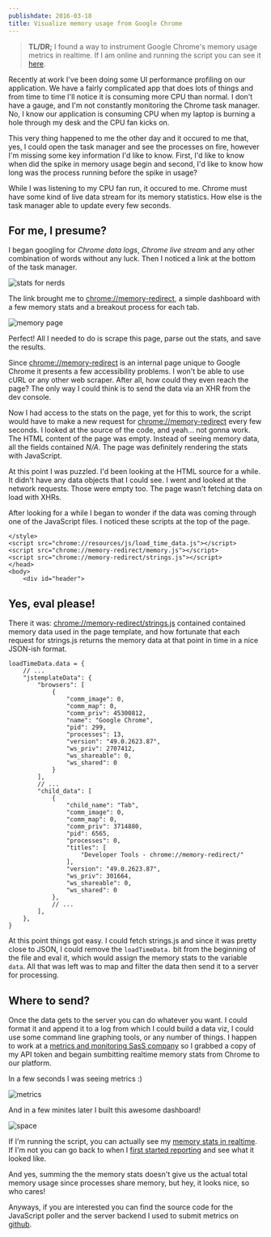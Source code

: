 ```yaml
---
publishdate: 2016-03-18
title: Visualize memory usage from Google Chrome
---
```


> **TL/DR;** I found a way to instrument Google Chrome's memory usage metrics
> in realtime. If I am online and running the script you can see it
> [here](https://metrics.librato.com/s/public/lcif1ldp).

Recently at work I've been doing some UI performance profiling on our
application. We have a fairly complicated app that does lots of things and
from time to time I'll notice it is consuming more CPU than normal. I don't
have a gauge, and I'm not constantly monitoring the Chrome task manager. No,
I know our application is consuming CPU when my laptop is burning a hole through my desk and
the CPU fan kicks on.

This very thing happened to me the other day and it occured to me that, yes,
I could open the task manager and see the processes on fire, however I'm
missing some key information I'd like to know. First, I'd like to know when
did the spike in memory usage begin and second, I'd like to know how long was
the process running before the spike in usage?

While I was listening to my CPU fan run, it occured to me. Chrome
must have some kind of live data stream for its memory statistics. How else
is the task manager able to update every few seconds.

## For me, I presume?

I began googling for _Chrome data logs_, _Chrome live stream_ and any other
combination of words without any luck. Then I noticed a link at the bottom of
the task manager.

![stats for nerds](https://lh3.google.com/u/0/d/11jb62SeZczkIcnKM65MnqzBNOQhZ0WTP=w1704-h1680-iv1)

The link brought me to [chrome://memory-redirect](chrome://memory), a simple
dashboard with a few memory stats and a breakout process for each tab.

![memory page](https://lh3.google.com/u/0/d/1zLma3KfW7w-_-S9_n9ipSLEObi6l14ID=w1704-h1680-iv1)

Perfect! All I needed to do is scrape this page, parse out the stats, and
save the results.

Since [chrome://memory-redirect](chrome://memory) is an internal page unique
to Google Chrome it presents a few accessibility problems. I won't be able to
use cURL or any other web scraper. After all, how could they even reach the page? The
only way I could think is to send the data via an XHR from the dev console.

Now I had access to the stats on the page, yet for this to work, the script
would have to make a new request for
[chrome://memory-redirect](chrome://memory) every few seconds. I looked at
the source of the code, and yeah... not gonna work. The HTML content of the
page was empty. Instead of seeing memory data, all the fields contained
_N/A_. The page was definitely rendering the stats with JavaScript.

At this point I was puzzled. I'd been looking at the HTML source for a while.
It didn't have any data objects that I could see. I went and looked at the
network requests. Those were empty too. The page wasn't fetching data on load
with XHRs.

After looking for a while I began to wonder if the data was coming through
one of the JavaScript files. I noticed these scripts at the top of the page.

    </style>
    <script src="chrome://resources/js/load_time_data.js"></script>
    <script src="chrome://memory-redirect/memory.js"></script>
    <script src="chrome://memory-redirect/strings.js"></script>
    </head>
    <body>
        <div id="header">

## Yes, eval please!

There it was: [chrome://memory-redirect/strings.js](chrome://memory-redirect/strings.js) contained contained memory data used in the page template, and how fortunate that each request for strings.js returns the memory data at that point in time in a nice JSON-ish format.

    loadTimeData.data = {
        // ...
        "jstemplateData": {
            "browsers": [
                {
                    "comm_image": 0,
                    "comm_map": 0,
                    "comm_priv": 45300812,
                    "name": "Google Chrome",
                    "pid": 299,
                    "processes": 13,
                    "version": "49.0.2623.87",
                    "ws_priv": 2707412,
                    "ws_shareable": 0,
                    "ws_shared": 0
                }
            ],
            // ...
            "child_data": [
                {
                    "child_name": "Tab",
                    "comm_image": 0,
                    "comm_map": 0,
                    "comm_priv": 3714880,
                    "pid": 6565,
                    "processes": 0,
                    "titles": [
                        "Developer Tools - chrome://memory-redirect/"
                    ],
                    "version": "49.0.2623.87",
                    "ws_priv": 301664,
                    "ws_shareable": 0,
                    "ws_shared": 0
                },
                // ...
            ],
        },
    }

At this point things got easy. I could fetch strings.js and since it was
pretty close to JSON, I could remove the `loadTimeData.` bit from the
beginning of the file and eval it, which would assign the memory stats to
the variable `data`. All that was left was to map and filter the data then
send it to a server for processing.

## Where to send?

Once the data gets to the server you can do whatever you want. I could format
it and append it to a log from which I could build a data viz, I could use
some command line graphing tools, or any number of things. I happen to work
at a [metrics and monitoring SasS company](https://www.librato.com/) so I
grabbed a copy of my API token and begain sumbitting realtime memory stats
from Chrome to our platform.

In a few seconds I was seeing metrics :)

![metrics](https://lh3.google.com/u/0/d/1wJA3MuBLdWSW6_bjuF1EBxQgWAJMTh5d=w1704-h1680-iv1)

And in a few minites later I built this awesome dashboard!

![space](https://lh3.google.com/u/0/d/15TYJ6cztnUj_Pb6OQUV1_1jyN_CXl27s=w1704-h1680-iv1)

If I'm running the script, you can actually see my [memory stats in
realtime](https://metrics.librato.com/s/public/lcif1ldp). If
I'm not you can go back to when I [first started
reporting](https://metrics.librato.com/s/public/lcif1ldp?duration=9446&end_time=1458278888)
and see what it looked like.

And yes, summing the the memory stats doesn't give us the actual total
memory usage since processes share memory, but hey, it looks nice, so who
cares!

Anyways, if you are interested you can find the source code for the
JavaScript poller and the server backend I used to submit metrics on
[github](https://gist.github.com/luk3thomas/7cfe7370a27e555610e9).
